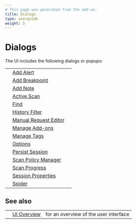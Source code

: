 ```yaml
---
# This page was generated from the add-on.
title: Dialogs
type: userguide
weight: 5
---
```


# Dialogs

The UI includes the following dialogs or popups:

|   |                                                                |   |
|---|----------------------------------------------------------------|---|
|   | [Add Alert](/docs/desktop/ui/dialogs/addalert/)                |   |
|   | [Add Breakpoint](/docs/desktop/ui/dialogs/addbreak/)           |   |
|   | [Add Note](/docs/desktop/ui/dialogs/addnote/)                  |   |
|   | [Active Scan](/docs/desktop/ui/dialogs/advascan/)              |   |
|   | [Find](/docs/desktop/ui/dialogs/find/)                         |   |
|   | [History Filter](/docs/desktop/ui/dialogs/hist_filter/)        |   |
|   | [Manual Request Editor](/docs/desktop/ui/dialogs/man_req/)     |   |
|   | [Manage Add-ons](/docs/desktop/ui/dialogs/manageaddons/)       |   |
|   | [Manage Tags](/docs/desktop/ui/dialogs/managetags/)            |   |
|   | [Options](/docs/desktop/ui/dialogs/options/)                   |   |
|   | [Persist Session](/docs/desktop/ui/dialogs/persistsession/)    |   |
|   | [Scan Policy Manager](/docs/desktop/ui/dialogs/scanpolicymgr/) |   |
|   | [Scan Progress](/docs/desktop/ui/dialogs/scanprogress/)        |   |
|   | [Session Properties](/docs/desktop/ui/dialogs/session/)        |   |
|   | [Spider](/docs/desktop/ui/dialogs/spider/)                     |   |

## See also

|   |                                  |                                       |
|---|----------------------------------|---------------------------------------|
|   | [UI Overview](/docs/desktop/ui/) | for an overview of the user interface |

